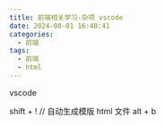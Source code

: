 ```yaml
---
title: 前端相关学习-杂项 vscode
date: 2024-08-01 16:40:41
categories:
  - 前端
tags:
  - 前端
  - html
---
```


vscode

shift + ! // 自动生成模版 html 文件
alt + b
